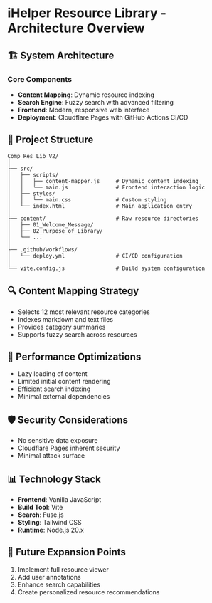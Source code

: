 # iHelper Resource Library - Architecture Overview

## 🏗 System Architecture

### Core Components
- **Content Mapping**: Dynamic resource indexing
- **Search Engine**: Fuzzy search with advanced filtering
- **Frontend**: Modern, responsive web interface
- **Deployment**: Cloudflare Pages with GitHub Actions CI/CD

## 📂 Project Structure
```
Comp_Res_Lib_V2/
│
├── src/
│   ├── scripts/
│   │   ├── content-mapper.js     # Dynamic content indexing
│   │   └── main.js               # Frontend interaction logic
│   ├── styles/
│   │   └── main.css              # Custom styling
│   └── index.html                # Main application entry
│
├── content/                      # Raw resource directories
│   ├── 01_Welcome_Message/
│   ├── 02_Purpose_of_Library/
│   └── ...
│
├── .github/workflows/
│   └── deploy.yml                # CI/CD configuration
│
└── vite.config.js                # Build system configuration
```

## 🔍 Content Mapping Strategy
- Selects 12 most relevant resource categories
- Indexes markdown and text files
- Provides category summaries
- Supports fuzzy search across resources

## 🚀 Performance Optimizations
- Lazy loading of content
- Limited initial content rendering
- Efficient search indexing
- Minimal external dependencies

## 🛡️ Security Considerations
- No sensitive data exposure
- Cloudflare Pages inherent security
- Minimal attack surface

## 📊 Technology Stack
- **Frontend**: Vanilla JavaScript
- **Build Tool**: Vite
- **Search**: Fuse.js
- **Styling**: Tailwind CSS
- **Runtime**: Node.js 20.x

## 🔮 Future Expansion Points
1. Implement full resource viewer
2. Add user annotations
3. Enhance search capabilities
4. Create personalized resource recommendations
```
